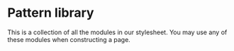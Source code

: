 # Pattern library
This is a collection of all the modules in our
stylesheet. You may use any of these modules when
constructing a page.